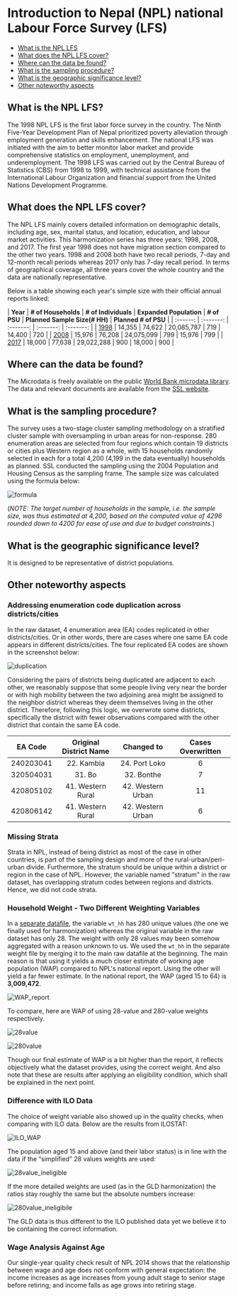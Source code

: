 
# Introduction to Nepal (NPL) national Labour Force Survey (LFS)

- [What is the NPL LFS](#what-is-the-npl-lfs)
- [What does the NPL LFS cover?](#what-does-the-npl-lfs-cover)
- [Where can the data be found?](#where-can-the-data-be-found)
- [What is the sampling procedure?](#what-is-the-sampling-procedure)
- [What is the geographic significance level?](#what-is-the-geographic-significance-level)
- [Other noteworthy aspects](#other-noteworthy-aspects)

## What is the NPL LFS?

The 1998 NPL LFS is the first labor force survey in the country. The Ninth Five-Year Development Plan of Nepal prioritized poverty alleviation through employment generation and skills enhancement. The national LFS was initiated with the aim to better monitor labor market and provide comprehensive statistics on employment, unemployment, and underemployment. The 1998 LFS was carried out by the Central Bureau of Statistics (CBS) from 1998 to 1999, with technical assistance from the International Labour Organization and financial support from the United Nations Development Programme. 

## What does the NPL LFS cover?

The NPL LFS mainly covers detailed information on demographic details, including age, sex, marital status, and location, education, and labour market activities. This harmonization series has three years: 1998, 2008, and 2017. The first year 1998 does not have migration section compared to the other two years. 1998 and 2008 both have two recall periods, 7-day and 12-month recall periods whereas 2017 only has 7-day recall period. In terms of geographical coverage, all three years cover the whole country and the data are nationally representative. 

Below is a table showing each year's simple size with their official annual reports linked:

| **Year**	| **# of Households**	| **# of Individuals**	| **Expanded Population**	| **# of PSU**	| **Planned Sample Size(# HH)**	| **Planned # of PSU**	|
| :------:	| :-------:		| :-------:	 	| :-------:	 	| :-------:	 	|
| [1998](utilities/NPL_LFS_1998_report.pdf)  | 14,355 | 74,622  |  20,085,787  |  719  | 14,400 | 720 |
| [2008](utilities/NPL_LFS_2008_report.pdf)  | 15,976 | 76,208  |  24,075,099  |  799  | 15,976 | 799 |
| [2017](utilities/NPL_LFS_2017_report.pdf)  | 18,000 | 77,638  |  29,022,288  |  900  | 18,000 | 900 |

## Where can the data be found?

The Microdata is freely available on the public [World Bank microdata library](https://microdata.worldbank.org/index.php/catalog/2687). The data and relevant documents are available from the [SSL website](http://www.statistics.sl/index.php/what-we-offer/open-data-free-datasets.html). 

## What is the sampling procedure?

The survey uses a two-stage cluster sampling methodology on a stratified cluster sample with oversampling in urban areas for non-response. 280 enumeration areas are selected from four regions which contain 19 districts or cities plus Western region as a whole, with 15 households randomly selected in each for a total 4,200 (4,199 in the data eventually) households as planned. SSL conducted the sampling using the 2004 Population and Housing Census as the sampling frame. The sample size was calculated using the formula below:

![formula](utilities/sampling_formula.png)

(*NOTE: The target number of households in the sample, i.e. the sample size, was thus estimated at 4,200, based on the computed value of 4296 rounded down to 4200 for ease of use and due to budget constraints.*)

## What is the geographic significance level?

It is designed to be representative of district populations.

## Other noteworthy aspects  

### Addressing enumeration code duplication across districts/cities

In the raw dataset, 4 enumeration area (EA) codes replicated in other districts/cities. Or in other words, there are cases where one same EA code appears in different districts/cities. The four replicated EA codes are shown in the screenshot below:

![duplication](utilities/duplicated%20EA.png)

Considering the pairs of districts being duplicated are adjacent to each other, we reasonably suppose that some people living very near the border or with high mobility between the two adjoining area might be assigned to the neighbor district whereas they deem themselves living in the other district. Therefore, following this logic, we overwrote some districts, specifically the district with fewer observations compared with the other district that contain the same EA code.

| **EA Code**	| **Original District Name**	| **Changed to**	| **Cases Overwritten**	|
| :---------------:	| :---------------:		| :------------------:	 	| :--------------:	|
| 240203041 | 22. Kambia |  24. Port Loko | 6 |
| 320504031 | 31. Bo | 32. Bonthe | 7 |
| 420805102 | 41. Western Rural  | 42. Western Urban | 11 |
| 420806142 | 41. Western Rural  | 42. Western Urban | 6  |

### Missing Strata

Strata in NPL, instead of being district as most of the case in other countries, is part of the sampling design and more of the rural-urban/peri-urban divide. Furthermore, the stratum should be unique within a district or region in the case of NPL. However, the variable named "stratum" in the raw dataset, has overlapping stratum codes between regions and districts. Hence, we did not code strata.

### Household Weight - Two Different Weighting Variables

In a [separate datafile](utilities/Additional%20Data/weights.dta), the variable `wt_hh` has 280 unique values (the one we finally used for harmonization) whereas the original variable in the raw dataset has only 28. The weight with only 28 values may been somehow aggregated with a reason unknown to us. We used the `wt_hh` in the separate weight file by merging it to the main raw datafile at the beginning. The main reason is that using it yields a much closer estimate of working age population (WAP) compared to NPL's national report. Using the other will yield a far fewer estimate. In the national report, the WAP (aged 15 to 64) is **3,009,472**.

![WAP_report](utilities/reportWAP.png)

To compare, here are WAP of using 28-value and 280-value weights respectively. 

![28value](utilities/wap_weight28.png)

![280value](utilities/wap_weight280.png)

Though our final estimate of WAP is a bit higher than the report, it reflects objectively what the dataset provides, using the correct weight. And also note that these are results after applying an eligibility condition, which shall be explained in the next point. 

### Difference with ILO Data

The choice of weight variable also showed up in the quality checks, when comparing with ILO data. Below are the results from ILOSTAT:

![ILO_WAP](utilities/ILO.png)

The population aged 15 and above (and their labor status) is in line with the data if the “simplified” 28 values weights are used:

![28value_ineligible](utilities/wap_weight28_incl_ineligible.png)

If the more detailed weights are used (as in the GLD harmonization) the ratios stay roughly the same but the absolute numbers increase:

![280value_ineligibile](utilities/wap_weight280_incl_ineligible.png)

The GLD data is thus different to the ILO published data yet we believe it to be containing the correct information.


### Wage Analysis Against Age

Our single-year quality check result of NPL 2014 shows that the relationship between wage and age does not conform with general expectation: the income increases as age increases from young adult stage to senior stage before retiring; and income falls as age grows into retiring stage. 

